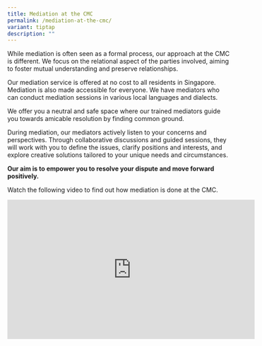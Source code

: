 ```yaml
---
title: Mediation at the CMC
permalink: /mediation-at-the-cmc/
variant: tiptap
description: ""
---
```

<p>While mediation is often seen as a formal process, our approach at the
CMC is different. We focus on the relational aspect of the parties involved,
aiming to foster mutual understanding and preserve relationships.</p>
<p>Our mediation service is offered at no cost to all residents in Singapore.
Mediation is also made accessible for everyone. We have mediators who can
conduct mediation sessions in various local languages and dialects.</p>
<p>We offer you a neutral and safe space where our trained mediators guide
you towards amicable resolution by finding common ground.</p>
<p>During mediation, our mediators actively listen to your concerns and perspectives.
Through collaborative discussions and guided sessions, they will work with
you to define the issues, clarify positions and interests, and explore
creative solutions tailored to your unique needs and circumstances.</p>
<p><strong>Our aim is to empower you to resolve your dispute and move forward positively.</strong>
</p>
<p></p>
<p>Watch the following video to find out how mediation is done at the CMC.</p>
<div class="iframe-wrapper">
<iframe height="315" width="560" allowfullscreen="true" frameborder="0" src="https://www.youtube.com/embed/dxFeDOSdi6E?si=WGJAMRyeMN_oWQ15"></iframe>
</div>
<p></p>